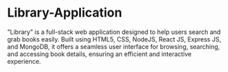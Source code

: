 # Library-Application
"Library" is a full-stack web application designed to help users search and grab books easily. Built using HTML5, CSS, NodeJS, React JS, Express JS, and MongoDB, it offers a seamless user interface for browsing, searching, and accessing book details, ensuring an efficient and interactive experience.
